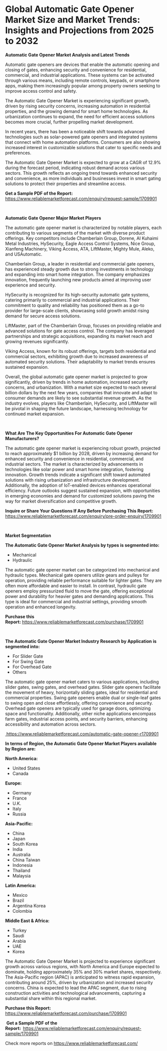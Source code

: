 <p><h1>Global Automatic Gate Opener Market Size and Market Trends: Insights and Projections from 2025 to 2032</h1></p><p><strong>Automatic Gate Opener Market Analysis and Latest Trends</strong></p>
<p><p>Automatic gate openers are devices that enable the automatic opening and closing of gates, enhancing security and convenience for residential, commercial, and industrial applications. These systems can be activated through various means, including remote controls, keypads, or smartphone apps, making them increasingly popular among property owners seeking to improve access control and safety.</p><p>The Automatic Gate Opener Market is experiencing significant growth, driven by rising security concerns, increasing automation in residential properties, and the growing demand for smart home technologies. As urbanization continues to expand, the need for efficient access solutions becomes more crucial, further propelling market development.</p><p>In recent years, there has been a noticeable shift towards advanced technologies such as solar-powered gate openers and integrated systems that connect with home automation platforms. Consumers are also showing increased interest in customizable solutions that cater to specific needs and preferences.</p><p>The Automatic Gate Opener Market is expected to grow at a CAGR of 12.9% during the forecast period, indicating robust demand across various sectors. This growth reflects an ongoing trend towards enhanced security and convenience, as more individuals and businesses invest in smart gating solutions to protect their properties and streamline access.</p></p>
<p><strong>Get a Sample PDF of the Report:&nbsp;</strong> <a href="https://www.reliablemarketforecast.com/enquiry/request-sample/1709901?utm_campaign=1900&utm_medium=2&utm_source=Github&utm_content=ia&utm_term=10012025&utm_id=automatic-gate-opener">https://www.reliablemarketforecast.com/enquiry/request-sample/1709901</a></p>
<p>&nbsp;</p>
<p><strong>Automatic Gate Opener Major Market Players</strong></p>
<p><p>The automatic gate opener market is characterized by notable players, each contributing to various segments of the market with diverse product offerings. Key competitors include Chamberlain Group, Dorene, Al Kuhaimi Metal Industries, HySecurity, Eagle Access Control Systems, Nice Group, Xianfeng Machinery, Viking Access, ATA, LiftMaster, Mighty Mule, Aleko, and USAutomatic.</p><p>Chamberlain Group, a leader in residential and commercial gate openers, has experienced steady growth due to strong investments in technology and expanding into smart home integration. The company emphasizes innovation, frequently launching new products aimed at improving user experience and security. </p><p>HySecurity is recognized for its high-security automatic gate systems, catering primarily to commercial and industrial applications. Their commitment to quality and reliability has positioned them as a go-to provider for large-scale clients, showcasing solid growth amidst rising demand for secure access solutions.</p><p>LiftMaster, part of the Chamberlain Group, focuses on providing reliable and advanced solutions for gate access control. The company has leveraged partnerships and strategic acquisitions, expanding its market reach and growing revenues significantly.</p><p>Viking Access, known for its robust offerings, targets both residential and commercial sectors, exhibiting growth due to increased awareness of automated security solutions. Their adaptability to market trends ensures sustained expansion.</p><p>Overall, the global automatic gate opener market is projected to grow significantly, driven by trends in home automation, increased security concerns, and urbanization. With a market size expected to reach several billion dollars by the next few years, companies that innovate and adapt to consumer demands are likely to see substantial revenue growth. As the industry evolves, players like Chamberlain, HySecurity, and LiftMaster will be pivotal in shaping the future landscape, harnessing technology for continued market expansion.</p></p>
<p>&nbsp;</p>
<p><strong>What Are The Key Opportunities For Automatic Gate Opener Manufacturers?</strong></p>
<p><p>The automatic gate opener market is experiencing robust growth, projected to reach approximately $1 billion by 2028, driven by increasing demand for enhanced security and convenience in residential, commercial, and industrial sectors. The market is characterized by advancements in technologies like solar power and smart home integration, fostering innovation. Growth trends indicate a significant shift toward automated solutions with rising urbanization and infrastructure development. Additionally, the adoption of IoT-enabled devices enhances operational efficiency. Future outlooks suggest sustained expansion, with opportunities in emerging economies and demand for customized solutions paving the way for market diversification and competitive growth.</p></p>
<p><strong>Inquire or Share Your Questions If Any Before Purchasing This Report:</strong> <a href="https://www.reliablemarketforecast.com/enquiry/pre-order-enquiry/1709901?utm_campaign=1900&utm_medium=2&utm_source=Github&utm_content=ia&utm_term=10012025&utm_id=automatic-gate-opener">https://www.reliablemarketforecast.com/enquiry/pre-order-enquiry/1709901</a></p>
<p>&nbsp;</p>
<p><strong>Market Segmentation</strong></p>
<p><strong>The Automatic Gate Opener Market Analysis by types is segmented into:</strong></p>
<p><ul><li>Mechanical</li><li>Hydraulic</li></ul></p>
<p><p>The automatic gate opener market can be categorized into mechanical and hydraulic types. Mechanical gate openers utilize gears and pulleys for operation, providing reliable performance suitable for lighter gates. They are often more affordable and easier to install. In contrast, hydraulic gate openers employ pressurized fluid to move the gate, offering exceptional power and durability for heavier gates and demanding applications. This type is ideal for commercial and industrial settings, providing smooth operation and enhanced longevity.</p></p>
<p><strong>Purchase this Report:&nbsp;</strong><a href="https://www.reliablemarketforecast.com/purchase/1709901?utm_campaign=1900&utm_medium=2&utm_source=Github&utm_content=ia&utm_term=10012025&utm_id=automatic-gate-opener">https://www.reliablemarketforecast.com/purchase/1709901</a></p>
<p>&nbsp;</p>
<p><strong>The Automatic Gate Opener Market Industry Research by Application is segmented into:</strong></p>
<p><ul><li>For Slider Gate</li><li>For Swing Gate</li><li>For Overhead Gate</li><li>Others</li></ul></p>
<p><p>The automatic gate opener market caters to various applications, including slider gates, swing gates, and overhead gates. Slider gate openers facilitate the movement of heavy, horizontally sliding gates, ideal for residential and commercial properties. Swing gate openers enable dual or single-leaf gates to swing open and close effortlessly, offering convenience and security. Overhead gate openers are typically used for garage doors, optimizing space and functionality. Additionally, other niche applications encompass farm gates, industrial access points, and security barriers, enhancing accessibility and automation across sectors.</p></p>
<p><a href="https://www.reliablemarketforecast.com/automatic-gate-opener-r1709901?utm_campaign=1900&utm_medium=2&utm_source=Github&utm_content=ia&utm_term=10012025&utm_id=automatic-gate-opener">&nbsp;https://www.reliablemarketforecast.com/automatic-gate-opener-r1709901</a></p>
<p><strong>In terms of Region, the Automatic Gate Opener Market Players available by Region are:</strong></p>
<p>
    <p> <strong> North America: </strong>
        <ul>
            <li>United States</li>
            <li>Canada</li>
        </ul>
        </p> 
    <p> <strong> Europe: </strong>
        <ul>
            <li>Germany</li>
            <li>France</li>
            <li>U.K.</li>
            <li>Italy</li>
            <li>Russia</li>
        </ul>
        </p> 
    <p> <strong> Asia-Pacific: </strong>
        <ul>
            <li>China</li>
            <li>Japan</li>
            <li>South Korea</li>
            <li>India</li>
            <li>Australia</li>
            <li>China Taiwan</li>
            <li>Indonesia</li>
            <li>Thailand</li>
            <li>Malaysia</li>
        </ul>
        </p> 
    <p> <strong> Latin America: </strong>
        <ul>
            <li>Mexico</li>
            <li>Brazil</li>
            <li>Argentina Korea</li>
            <li>Colombia</li>
        </ul>
        </p> 
    <p> <strong> Middle East & Africa: </strong>
        <ul>
            <li>Turkey</li>
            <li>Saudi</li>
            <li>Arabia</li>
            <li>UAE</li>
            <li>Korea</li>
        </ul>
    </p>
    </p>
<p><p>The Automatic Gate Opener Market is projected to experience significant growth across various regions, with North America and Europe expected to dominate, holding approximately 35% and 30% market shares, respectively. The Asia-Pacific region (APAC) is anticipated to witness rapid expansion, contributing around 25%, driven by urbanization and increased security concerns. China is expected to lead the APAC segment, due to rising construction activities and technological advancements, capturing a substantial share within this regional market.</p></p>
<p><strong>Purchase this Report: </strong><a href="https://www.reliablemarketforecast.com/purchase/1709901?utm_campaign=1900&utm_medium=2&utm_source=Github&utm_content=ia&utm_term=10012025&utm_id=automatic-gate-opener">https://www.reliablemarketforecast.com/purchase/1709901</a></p>
<p>&nbsp;<strong>Get a Sample PDF of the Report:&nbsp;&nbsp;</strong><a href="https://www.reliablemarketforecast.com/enquiry/request-sample/1709901?utm_campaign=1900&utm_medium=2&utm_source=Github&utm_content=ia&utm_term=10012025&utm_id=automatic-gate-opener">https://www.reliablemarketforecast.com/enquiry/request-sample/1709901</a></p>
<p><strong></strong></p>
<p>Check more reports on <a href="https://www.reliablemarketforecast.com/?utm_campaign=1900&utm_medium=2&utm_source=Github&utm_content=ia&utm_term=10012025&utm_id=automatic-gate-opener">https://www.reliablemarketforecast.com/</a></p>